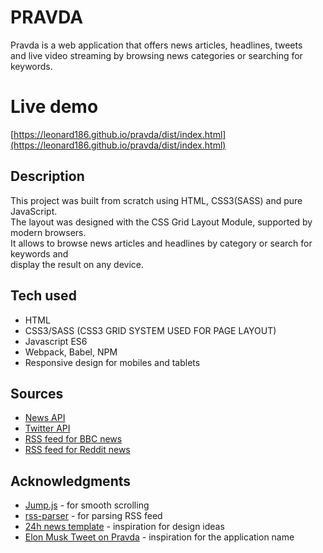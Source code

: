 # PRAVDA

Pravda is a web application that offers news articles, headlines, tweets </br>
and live video streaming by browsing news categories or searching for keywords.


# Live demo

[https://leonard186.github.io/pravda/dist/index.html](https://leonard186.github.io/pravda/dist/index.html)


## Description

This project was built from scratch using HTML, CSS3(SASS) and pure JavaScript.</br>
The layout was designed with the CSS Grid Layout Module, supported by modern browsers.</br>
It allows to browse news articles and headlines by category or search for keywords and </br>
display the result on any device. 

## Tech used

* HTML
* CSS3/SASS (CSS3 GRID SYSTEM USED FOR PAGE LAYOUT)
* Javascript ES6
* Webpack, Babel, NPM
* Responsive design for mobiles and tablets

## Sources

* [News API](https://newsapi.org/)
* [Twitter API](https://developer.twitter.com/en/docs/api-reference-index.html)
* [RSS feed for BBC news](http://feeds.bbci.co.uk/news/rss.xml)
* [RSS feed for Reddit news](https://www.reddit.com/wiki/rss)

## Acknowledgments

* [Jump.js](https://github.com/callmecavs/jump.js) - for smooth scrolling
* [rss-parser](https://www.npmjs.com/package/rss-parser) - for parsing RSS feed
* [24h news template](http://via-theme.com/24hNews/#) - inspiration for design ideas
* [Elon Musk Tweet on Pravda](https://twitter.com/elonmusk/status/999367582271422464?lang=en) - inspiration for the application name
